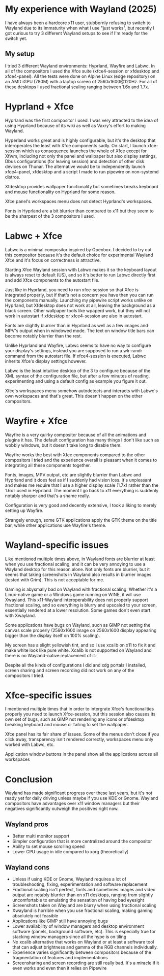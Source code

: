 # My experience with Wayland (2025)

I have always been a hardcore x11 user, stubbornly refusing to switch to Wayland due to its immaturity when what I use "just works", but recently I got curious to try 3 different Wayland setups to see if I'm ready for the switch yet.

## My setup

I tried 3 different Wayland environments: Hyprland, Wayfire and Labwc. In all of the compositors I used the Xfce suite (xfce4-session or xfdesktop and xfce4-panel). All the tests were done on Alpine Linux (edge repository) on an AMD iGPU (780M) with a laptop screen of 2560x1600@120Hz. For all of these desktops I used fractional scaling ranging between 1.6x and 1.7x.

# Hyprland + Xfce

Hyprland was the first compositor I used. I was very attracted to the idea of using Hyprland because of its wiki as well as Vaxry's effort to making Wayland.

Hyperland works great and is highly configurable, but it's the desktop that interoperates the least with Xfce components sadly. On start, I launch xfce-session which as consequence launches the whole of Xfce except for Xfwm, including not only the panel and wallpaper but also display settings, Dbus configurations (for leaving session) and detection of other disk devices on Thunar. The alternative would be to independently launch xfce4-panel, xfdesktop and a script I made to run pipewire on non-systemd distros.

Xfdesktop provides wallpaper functionality but sometimes breaks keyboard and mouse functionality on Hyprland for some reason.

Xfce panel's workspaces menu does not detect Hyprland's workspaces.

Fonts in Hyprland are a bit blurrier than compared to x11 but they seem to be the sharpest of the 3 compositors I used.

# Labwc + Xfce

Labwc is a minimal compositor inspired by Openbox. I decided to try out this compositor because it's the default choice for experimental Wayland Xfce and it's focus on correctness is attractive.

Starting Xfce Wayland session with Labwc makes it so the keyboard layout is always reset to default (US), and so it's better to run Labwc directly first and add Xfce components to the autostart file.

Just like in Hyprland, you need to run xfce-session so that Xfce is integrated properly, but if that's not a concern you have then you can run the components manually. Launching my pipewire script works unlike on Hyprland, but Xfdesktop does not work at all, leaving the background as a black screen. Other wallpaper tools like wpaperd work, but they will not work in autostart if xfdesktop or xfce4-session are also in autostart.

Fonts are slightly blurrier than in Hyprland as well as a few images and MPV's output when in windowed mode. The text on window title bars can become notably blurrier than the rest.

Unlike Hyprland and Wayfire, Labwc seems to have no way to configure your display's settings, instead you are supposed to run a wlr-randr command from the autostart file. If xfce4-session is executed, Labwc inherits Xfce's display settings however.

Labwc is the least intuitive desktop of the 3 to configure because of the XML syntax of the configuration file, but after a few minutes of reading, experimenting and using a default config as example you figure it out.

Xfce's workspaces menu somehow autodetects and interacts with Labwc's own workspaces and that's great. This doesn't happen on the other compositors.


# Wayfire + Xfce

Wayfire is a very quirky compositor because of all the animations and plugins it has. The default configuration has many things I don't like such as wobbly windows, but it doesn't take long to disable them.

Wayfire works the best with Xfce components compared to the other compositors I tried and the experience overall is pleasant when it comes to integrating all these components together.

Fonts, images, MPV output, etc are slightly blurrier than Labwc and Hyprland and it does feel as if I suddenly had vision loss. It's unpleasant and makes me require that I use a higher display scale (1.7x) rather than the 1.6x I used in Hyprland. The moment I go back to x11 everything is suddenly notably sharper and that's a shame really.

Configuration is very good and decently extensive, I took a liking to merely setting up Wayfire.

Strangely enough, some GTK applications apply the GTK theme on the title bar, while other applications use Wayfire's theme.

# Wayland-specific issues

Like mentioned multiple times above, in Wayland fonts are blurrier at least when you use fractional scaling, and it can be very annoying to use a Wayland desktop for this reason alone. Not only fonts are blurrier, but it seems that taking screenshots in Wayland also results in blurrier images (tested with Grim). This is not acceptable for me.

Gaming is abysmally bad on Wayland with fractional scaling. Whether it's a Linux-native game or a Windows game running on WINE, it will use Xwayland. This x11-Wayland interoperability does not properly support fractional scaling, and so everything is blurry and upscaled to your screen, essentially rendered at a lower resolution. Some games don't even start with Xwayland.

Some applications have bugs on Wayland, such as GIMP not setting the canvas scale properly (2560x1600 image on 2560x1600 display appearing bigger than the display itself on 100% scaling).

My screen has a slight yellowish tint, and so I use xcalib on x11 to fix it and make white look like pure white. Xcalib is not supported on Wayland and there is no Wayland-native replacement of it.

Despite all the kinds of configurations I did and xdg portals I installed, screen sharing and screen recording did not work on any of the compositors I tried.

# Xfce-specific issues

I mentioned multiple times that in order to intergrate Xfce's functionalities properly you need to launch Xfce-session, but this session also causes its own set of bugs, such as GIMP not rendering any icons or xfdesktop breaking keyboard and mouse or failing to set the wallpaper.

Xfce panel has its fair share of issues. Some of the menus don't close if you click away, transparency isn't rendered correctly, workspaces menu only worked with Labwc, etc.

Application window buttons in the panel show all the applications across all workspaces

# Conclusion

Wayland has made significant progress over these last years, but it's not ready yet for daily driving unless maybe if you use KDE or Gnome. Wayland compositors have advantages over x11 window managers but their negatives significantly outweigh the positives right now.

## Wayland pros
* Better multi monitor support
* Simpler configuration that is more centralized around the compositor
* Ability to set mouse scrolling speed
* Lower CPU usage in idle compared to xorg (theoretically)

## Wayland cons
* Unless if using KDE or Gnome, Wayland requires a lot of troubleshooting, fixing, experimentation and software replacement
* Fractional scaling isn't perfect, fonts and sometimes images and video output are notably blurrier than on x11 desktops, ranging from slightly uncomfortable to emulating the sensation of having bad eyesight
* Screenshots taken on Wayland are blurry when using fractional scaling
* Xwayland is horrible when you use fractional scaling, making gaming absolutely not feasible
* Applications like GIMP still have annoying bugs
* Lower availability of window managers and desktop environment software (panels, background software, etc). This is especially true for stacking window managers since all the hype is on tiling
* No xcalib alternative that works on Wayland or at least a software tool that can adjust brightness and gamma of the RGB channels individually.
* Experience varies significantly between compositors because of the fragmentation of features and implementations
* Screensharing and screen recording are still really bad. It's a miracle if it even works and even then it relies on Pipewire
